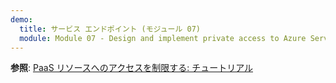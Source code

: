 ```yaml
---
demo:
  title: サービス エンドポイント (モジュール 07)
  module: Module 07 - Design and implement private access to Azure Services
---
```


**参照**: [PaaS リソースへのアクセスを制限する: チュートリアル](https://learn.microsoft.com/azure/virtual-network/tutorial-restrict-network-access-to-resources?tabs=portal)

